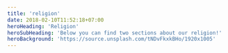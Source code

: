 ```yaml
---
title: 'religion'
date: 2018-02-10T11:52:18+07:00
heroHeading: 'Religion'
heroSubHeading: 'Below you can find two sections about our religion!'
heroBackground: 'https://source.unsplash.com/tNDvFkxkBHo/1920x1005'
---
```

